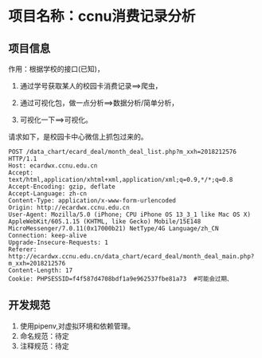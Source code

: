 # 项目名称：ccnu消费记录分析

## 项目信息

作用：根据学校的接口(已知)，

1. 通过学号获取某人的校园卡消费记录==>爬虫，

2. 通过可视化包，做一点分析==>数据分析/简单分析，

3. 可视化一下==>可视化。


请求如下，是校园卡中心微信上抓包过来的。

```http
POST /data_chart/ecard_deal/month_deal_list.php?m_xxh=2018212576 HTTP/1.1
Host: ecardwx.ccnu.edu.cn
Accept: text/html,application/xhtml+xml,application/xml;q=0.9,*/*;q=0.8
Accept-Encoding: gzip, deflate
Accept-Language: zh-cn
Content-Type: application/x-www-form-urlencoded
Origin: http://ecardwx.ccnu.edu.cn
User-Agent: Mozilla/5.0 (iPhone; CPU iPhone OS 13_3_1 like Mac OS X) AppleWebKit/605.1.15 (KHTML, like Gecko) Mobile/15E148 MicroMessenger/7.0.11(0x17000b21) NetType/4G Language/zh_CN
Connection: keep-alive
Upgrade-Insecure-Requests: 1
Referer: http://ecardwx.ccnu.edu.cn/data_chart/ecard_deal/month_deal_main.php?m_xxh=2018212576
Content-Length: 17
Cookie: PHPSESSID=f4f587d4708bdf1a9e962537fbe81a73  #可能会过期、
```

## 开发规范

1. 使用pipenv,对虚拟环境和依赖管理。
2. 命名规范：待定
3. 注释规范：待定